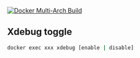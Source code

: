 [![Docker Multi-Arch Build](https://github.com/JJPro/wordpress-fpm/actions/workflows/build-image.yml/badge.svg)](https://github.com/JJPro/wordpress-fpm/actions/workflows/build-image.yml)

## Xdebug toggle

```bash
docker exec xxx xdebug [enable | disable]
```